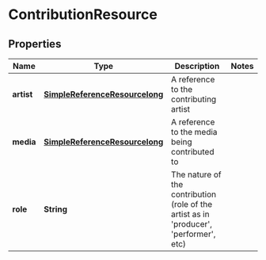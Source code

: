
# ContributionResource

## Properties
Name | Type | Description | Notes
------------ | ------------- | ------------- | -------------
**artist** | [**SimpleReferenceResourcelong**](SimpleReferenceResourcelong.md) | A reference to the contributing artist | 
**media** | [**SimpleReferenceResourcelong**](SimpleReferenceResourcelong.md) | A reference to the media being contributed to | 
**role** | **String** | The nature of the contribution (role of the artist as in &#39;producer&#39;, &#39;performer&#39;, etc) | 



